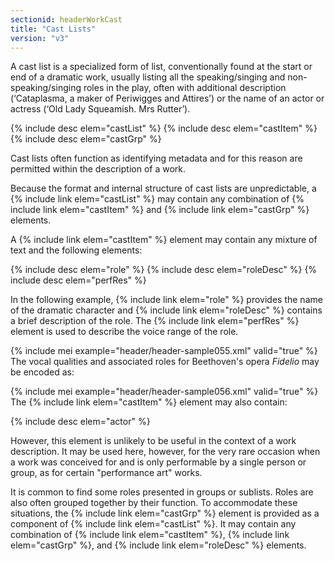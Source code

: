 ```yaml
---
sectionid: headerWorkCast
title: "Cast Lists"
version: "v3"
---
```


A cast list is a specialized form of list, conventionally found at the start or end
of a
dramatic work, usually listing all the speaking/singing and non-speaking/singing roles
in
the play, often with additional description (‘Cataplasma, a maker of Periwigges and
Attires’) or the name of an actor or actress (‘Old Lady Squeamish. Mrs Rutter’).



{% include desc elem="castList" %}
{% include desc elem="castItem" %}
{% include desc elem="castGrp" %}




Cast lists often function as identifying metadata and for this reason are permitted
within the description of a work.

Because the format and internal structure of cast lists are unpredictable, a {% include link elem="castList" %} may contain any combination of {% include link elem="castItem" %}
and {% include link elem="castGrp" %} elements.

A {% include link elem="castItem" %} element may contain any mixture of text and the
following elements:



{% include desc elem="role" %}
{% include desc elem="roleDesc" %}
{% include desc elem="perfRes" %}




In the following example, {% include link elem="role" %} provides the name of the dramatic
character and {% include link elem="roleDesc" %} contains a brief description of the role. The
{% include link elem="perfRes" %} element is used to describe the voice range of the
role.

{% include mei example="header/header-sample055.xml" valid="true" %}
The vocal qualities and associated roles for Beethoven's opera *Fidelio* may
be encoded as:

{% include mei example="header/header-sample056.xml" valid="true" %}
The {% include link elem="castItem" %} element may also contain:



{% include desc elem="actor" %}




However, this element is unlikely to be useful in the context of a work description.
It
may be used here, however, for the very rare occasion when a work was conceived for
and is
only performable by a single person or group, as for certain "performance art" works.

It is common to find some roles presented in groups or sublists. Roles are also often
grouped together by their function. To accommodate these situations, the {% include link elem="castGrp" %} element is provided as a component of {% include link elem="castList" %}. It
may contain any combination of {% include link elem="castItem" %}, {% include link elem="castGrp" %}, and {% include link elem="roleDesc" %} elements.

